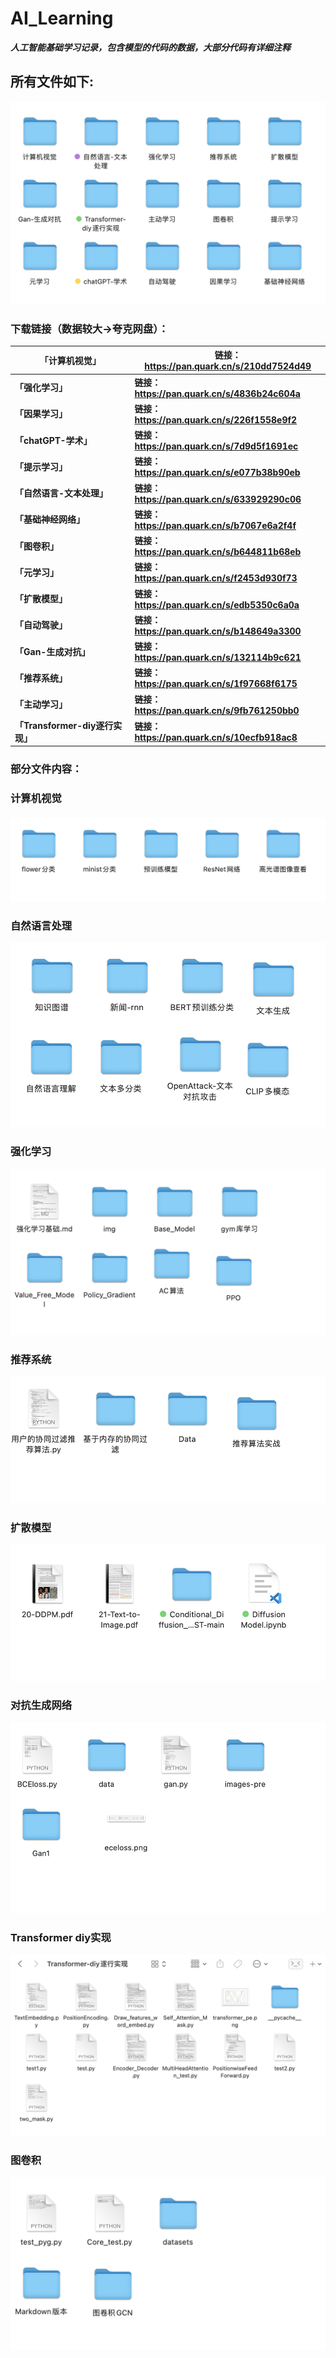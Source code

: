 # AI_Learning
***人工智能基础学习记录，包含模型的代码的数据，大部分代码有详细注释***



## 所有文件如下:

![截屏2023-09-10 12.22.58](./img/1.png)



### 下载链接（数据较大->夸克网盘）：



| **「计算机视觉」**              | **链接：https://pan.quark.cn/s/210dd7524d49** |
| ------------------------------- | --------------------------------------------- |
| **「强化学习」**                | **链接：https://pan.quark.cn/s/4836b24c604a** |
| **「因果学习」**                | **链接：https://pan.quark.cn/s/226f1558e9f2** |
| **「chatGPT-学术」**            | **链接：https://pan.quark.cn/s/7d9d5f1691ec** |
| **「提示学习」**                | **链接：https://pan.quark.cn/s/e077b38b90eb** |
| **「自然语言-文本处理」**       | **链接：https://pan.quark.cn/s/633929290c06** |
| **「基础神经网络」**            | **链接：https://pan.quark.cn/s/b7067e6a2f4f** |
| **「图卷积」**                  | **链接：https://pan.quark.cn/s/b644811b68eb** |
| **「元学习」**                  | **链接：https://pan.quark.cn/s/f2453d930f73** |
| **「扩散模型」**                | **链接：https://pan.quark.cn/s/edb5350c6a0a** |
| **「自动驾驶」**                | **链接：https://pan.quark.cn/s/b148649a3300** |
| **「Gan-生成对抗」**            | **链接：https://pan.quark.cn/s/132114b9c621** |
| **「推荐系统」**                | **链接：https://pan.quark.cn/s/1f97668f6175** |
| **「主动学习」**                | **链接：https://pan.quark.cn/s/9fb761250bb0** |
| **「Transformer-diy逐行实现」** | **链接：https://pan.quark.cn/s/10ecfb918ac8** |





### 部分文件内容：



### 计算机视觉



![截屏2023-09-10 12.23.03](./img/2.png)



### 自然语言处理

![截屏2023-09-10 12.23.09](./img/3.png)



### 强化学习

![截屏2023-09-10 12.23.25](./img/4.png)

### 推荐系统



![截屏2023-09-10 12.23.47](./img/5.png)

### 扩散模型

![截屏2023-09-10 12.23.41](./img/6.png)

### 对抗生成网络

![截屏2023-09-10 12.24.16](./img/7.png)

### Transformer diy实现

![截屏2023-09-10 12.24.26](./img/8.png)

### 



### 图卷积

![截屏2023-09-10 12.24.04](./img/9.png)

